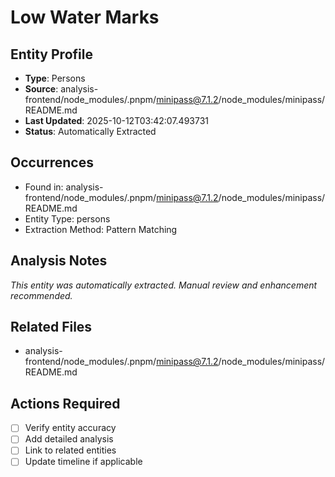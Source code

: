# Low Water Marks

## Entity Profile
- **Type**: Persons
- **Source**: analysis-frontend/node_modules/.pnpm/minipass@7.1.2/node_modules/minipass/README.md
- **Last Updated**: 2025-10-12T03:42:07.493731
- **Status**: Automatically Extracted

## Occurrences
- Found in: analysis-frontend/node_modules/.pnpm/minipass@7.1.2/node_modules/minipass/README.md
- Entity Type: persons
- Extraction Method: Pattern Matching

## Analysis Notes
*This entity was automatically extracted. Manual review and enhancement recommended.*

## Related Files
- analysis-frontend/node_modules/.pnpm/minipass@7.1.2/node_modules/minipass/README.md

## Actions Required
- [ ] Verify entity accuracy
- [ ] Add detailed analysis
- [ ] Link to related entities
- [ ] Update timeline if applicable
